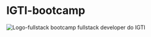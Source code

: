 # IGTI-bootcamp
![Logo-fullstack](https://www.igti.com.br/wp-content/uploads/2020/02/D.-Full-Stack.png)
 bootcamp fullstack developer do IGTI
